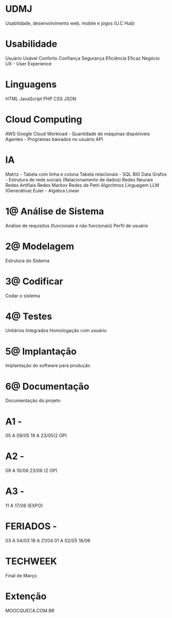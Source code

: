 # UDMJ
 Usabilidade, desenvolvimento web, mobile e jogos (U.C Hub)

# Usabilidade

Usuário
Usável
Conforto
Confiança
Segurança
Eficiência
Eficaz
Negócio
UX - User Experience

# Linguagens

HTML
JavaScript
PHP
CSS
JSON

# Cloud Computing

AWS
Google Cloud
Workload - Quantidade de máquinas dispóniveis
Agentes - Programas baixados no usuário
API

# IA

Matriz - Tabela com linha e coluna
Tabela relacionais - SQL
BIG Data
Grafos - Estrutura de rede sociais (Relacionamento de dados)
Redes Neurais
Redes Artifiais
Redes Markov
Redes de Petri
Algoritmos
Linguagem LLM (Generátiva)
Euler - Algebra Linear

# 1@ Análise de Sistema

Análise de requisitos (funcionais e não funcionais)
Perfil de usuário

# 2@ Modelagem

Estrutura do Sistema

# 3@ Codificar

Codar o sistema

# 4@ Testes

Unitários
Integrados
Homologação com usuário


# 5@ Implantação

Implantação do software para produção

# 6@ Documentação

Documentação do projeto

# A1 - 
05 A 09/05
19 A 23/05(2 OP)

# A2 -
09 A 10/06
23/06 (2 OP)

# A3 - 
11 A 17/06 (EXPO)

# FERIADOS - 
03 A 04/03
18 A 21/04
01 A 02/05
18/06

# TECHWEEK

Final de Março

# Extenção

MOOCQUECA.COM.BR
